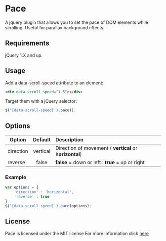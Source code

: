 # Pace
A jquery plugin that allows you to set the pace of DOM elements while scrolling. Useful for parallax background effects.

## Requirements
jQuery 1.X and up.

## Usage

Add a data-scroll-speed attribute to an element:

```html
<div data-scroll-speed="1.5"></div>
```
Target them with a jQuery selector:

```javascript
$('[data-scroll-speed]').pace();
```

## Options

| Option        | Default       | Description                                             |
| ------------- |:-------------:| :------------------------------------------------------ |
| direction     | vertical      | Direction of movement ( **vertical** or **horizontal**) |
| reverse       | false         | **false** = down or left : **true** = up or right       |

### Example

```javascript
var options = {
    'direction' : 'horizontal',
    'reverse' : true
}
$('[data-scroll-speed]').pace(options);
```

## License
Pace is licensed under the MIT license
For more information click [here](https://github.com/Phil-Wood/Pace/blob/master/LICENSE)
